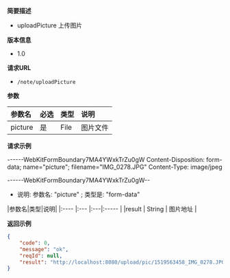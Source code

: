 **简要描述** 
- uploadPicture 上传图片

**版本信息**
- 1.0

**请求URL** 
- `/note/uploadPicture `

**参数** 

|参数名|必选|类型|说明|
|:---- |:---   |:---|:----- |
|picture |是 | File | 图片文件 |



**请求示例**
  
  ------WebKitFormBoundary7MA4YWxkTrZu0gW
  Content-Disposition: form-data; name="picture"; filename="IMG_0278.JPG"
  Content-Type: image/jpeg
  
  
  ------WebKitFormBoundary7MA4YWxkTrZu0gW--
  
  - 说明: 参数名: "picture" ; 类型是: "form-data"
  

|参数名|类型|说明|
|:---- |:---   |:---|:----- |
|result  | String | 图片地址 |

 **返回示例**

```JSON
{
    "code": 0,
    "message": "ok",
    "reqId": null,
    "result": "http://localhost:8080/upload/pic/1519563458_IMG_0278.JPG"
}
```
